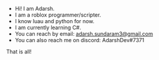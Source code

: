 - Hi! I am Adarsh.
- I am a roblox programmer/scripter.
- I know luau and python for now.
- I am currently learning C#.
- You can reach by email: adarsh.sundaram3@gmail.com
- You can also reach me on discord: AdarshDev#7371

That is all!
